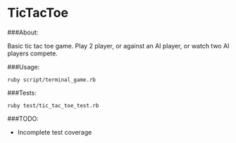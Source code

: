TicTacToe
======================

###About:

Basic tic tac toe game. Play 2 player, or against an AI player, or watch two AI players compete.
  
###Usage:

`ruby script/terminal_game.rb`
  
###Tests:

`ruby test/tic_tac_toe_test.rb`

###TODO:

* Incomplete test coverage
